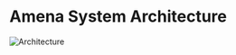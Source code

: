 # Amena System Architecture
![Architecture](https://user-images.githubusercontent.com/26696733/110246998-c70a0080-7f1e-11eb-9aab-8df9b2bde478.png)